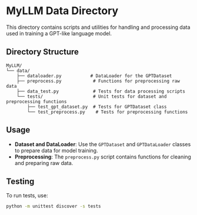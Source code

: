 # MyLLM Data Directory

This directory contains scripts and utilities for handling and processing data used in training a GPT-like language model.

## Directory Structure

```
MyLLM/
└── data/
    ├── dataloader.py           # DataLoader for the GPTDataset
    ├── preprocess.py            # Functions for preprocessing raw data
    ├── data_test.py             # Tests for data processing scripts
    └── tests/                   # Unit tests for dataset and preprocessing functions
        ├── test_gpt_dataset.py  # Tests for GPTDataset class
        └── test_preprocess.py    # Tests for preprocessing functions
```

## Usage

- **Dataset and DataLoader**: Use the `GPTDataset` and `GPTDataLoader` classes to prepare data for model training.
- **Preprocessing**: The `preprocess.py` script contains functions for cleaning and preparing raw data.

## Testing

To run tests, use:

```bash
python -m unittest discover -s tests
```
